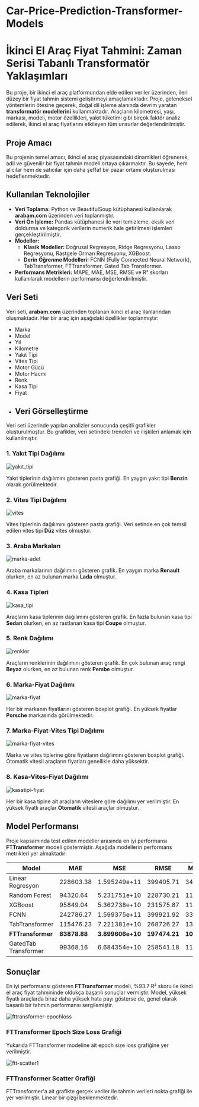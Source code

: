 # Car-Price-Prediction-Transformer-Models
# İkinci El Araç Fiyat Tahmini: Zaman Serisi Tabanlı Transformatör Yaklaşımları

Bu proje, bir ikinci el araç platformundan elde edilen veriler üzerinden, ileri düzey bir fiyat tahmin sistemi geliştirmeyi amaçlamaktadır. Proje, geleneksel yöntemlerin ötesine geçerek, doğal dil işleme alanında devrim yaratan **transformatör modellerini** kullanmaktadır. Araçların kilometresi, yaşı, markası, modeli, motor özellikleri, yakıt tüketimi gibi birçok faktör analiz edilerek, ikinci el araç fiyatlarını etkileyen tüm unsurlar değerlendirilmiştir.

## Proje Amacı

Bu projenin temel amacı, ikinci el araç piyasasındaki dinamikleri öğrenerek, adil ve güvenilir bir fiyat tahmin modeli ortaya çıkarmaktır. Bu sayede, hem alıcılar hem de satıcılar için daha şeffaf bir pazar ortamı oluşturulması hedeflenmektedir.

## Kullanılan Teknolojiler

- **Veri Toplama:** Python ve BeautifulSoup kütüphanesi kullanılarak **arabam.com** üzerinden veri toplanmıştır.
- **Veri Ön İşleme:** Pandas kütüphanesi ile veri temizleme, eksik veri doldurma ve kategorik verilerin numerik hale getirilmesi işlemleri gerçekleştirilmiştir.
- **Modeller:** 
  - **Klasik Modeller:** Doğrusal Regresyon, Ridge Regresyonu, Lasso Regresyonu, Rastgele Orman Regresyonu, XGBoost.
  - **Derin Öğrenme Modelleri:** FCNN (Fully Connected Neural Network), TabTransformer, FTTransformer, Gated Tab Transformer.
- **Performans Metrikleri:** MAPE, MAE, MSE, RMSE ve R² skorları kullanılarak modellerin performansı değerlendirilmiştir.

## Veri Seti

Veri seti, **arabam.com** üzerinden toplanan ikinci el araç ilanlarından oluşmaktadır. Her bir araç için aşağıdaki özellikler toplanmıştır:

- Marka
- Model
- Yıl
- Kilometre
- Yakıt Tipi
- Vites Tipi
- Motor Gücü
- Motor Hacmi
- Renk
- Kasa Tipi
- Fiyat
- ## Veri Görselleştirme

Veri seti üzerinde yapılan analizler sonucunda çeşitli grafikler oluşturulmuştur. Bu grafikler, veri setindeki trendleri ve ilişkileri anlamak için kullanılmıştır.

### 1. Yakıt Tipi Dağılımı

![yakıt_tipi](https://github.com/user-attachments/assets/8bc41b79-f824-4ab2-890d-cb7b4b4cf9ba)

Yakıt tiplerinin dağılımını gösteren pasta grafiği. En yaygın yakıt tipi **Benzin** olarak görülmektedir.

### 2. Vites Tipi Dağılımı
![vites](https://github.com/user-attachments/assets/99d6db14-2a7c-4def-b01a-837ac497f748)

Vites tiplerinin dağılımını gösteren pasta grafiği. Veri setinde en çok temsil edilen vites tipi **Düz** vites olmuştur.

### 3. Araba Markaları
![marka-adet](https://github.com/user-attachments/assets/ac95ad1f-8eb4-4b62-a54e-1231ea645ab6)

Araba markalarının dağılımını gösteren grafik. En yaygın marka **Renault** olurken, en az bulunan marka **Lada** olmuştur.

### 4. Kasa Tipleri
 ![kasa_tipi](https://github.com/user-attachments/assets/ad889046-2c49-42e7-ad59-11f8907540be)
 
Araçların kasa tiplerinin dağılımını gösteren grafik. En fazla bulunan kasa tipi **Sedan** olurken, en az rastlanan kasa tipi **Coupe** olmuştur.

### 5. Renk Dağılımı
![renkler](https://github.com/user-attachments/assets/a6b14180-c355-419c-b6bd-8030fbd86d85)

Araçların renklerinin dağılımını gösteren grafik. En çok bulunan araç rengi **Beyaz** olurken, en az bulunan renk **Pembe** olmuştur.


### 6. Marka-Fiyat Dağılımı
![marka-fiyat](https://github.com/user-attachments/assets/ba6ad975-df80-4d2d-b43a-d6b9463b0b31)

Her bir markanın fiyatlarını gösteren boxplot grafiği. En yüksek fiyatlar **Porsche** markasında görülmektedir.

### 7. Marka-Fiyat-Vites Tipi Dağılımı
![marka-fiyat-vites](https://github.com/user-attachments/assets/eb73e0d0-1798-4d16-b4be-96855e3c9364)

Marka ve vites tiplerine göre fiyatların dağılımını gösteren boxplot grafiği. Otomatik vitesli araçların fiyatları genellikle daha yüksektir.

### 8. Kasa-Vites-Fiyat Dağılımı
![kasatipi-fiyat](https://github.com/user-attachments/assets/443ceeb3-dad9-4ab0-9e40-46968c54e6e5)

Her bir kasa tipine ait araçların viteslere göre dağılımı yer verilmiştir. En yüksek fiyatlı araçlar **Otomatik** vitesli araçlar olmuştur.


## Model Performansı

Proje kapsamında test edilen modeller arasında en iyi performansı **FTTransformer** modeli göstermiştir. Aşağıda modellerin performans metrikleri yer almaktadır:

| Model                  | MAE       | MSE           | RMSE      | MAPE     | R²        |
|------------------------|-----------|---------------|-----------|----------|-----------|
| Linear Regresyon       | 228603.38 | 1.595249e+11  | 399405.71 | 34.64%   | 0.620508  |
| Random Forest          | 94320.64  | 5.231751e+10  | 228730.21 | 11.21%   | 0.894179  |
| XGBoost                | 95849.04  | 5.362738e+10  | 231575.87 | 11.62%   | 0.904842  |
| FCNN                   | 242786.27 | 1.599375e+11  | 399921.92 | 33.09%   | 0.627151  |
| TabTransformer         | 115476.23 | 7.221381e+10  | 268726.27 | 13.60%   | 0.882044  |
| **FTTransformer**      | **83878.88** | **3.899606e+10** | **197474.21** | **10.35%** | **0.937289** |
| GatedTab Transformer   | 99368.16  | 6.684354e+10  | 258541.18 | 11.71%   | 0.892506  |

## Sonuçlar

En iyi performansı gösteren **FTTransformer** modeli, %93.7 R² skoru ile ikinci el araç fiyat tahmininde oldukça başarılı sonuçlar vermiştir. Model, yüksek fiyatlı araçlarda biraz daha yüksek hata payı gösterse de, genel olarak başarılı bir tahmin performansı sergilemiştir.

![fttransformer-epochloss](https://github.com/user-attachments/assets/2198b484-1d57-4fc7-856d-70852dbac9f5)

### FTTransformer Epoch Size Loss Grafiği

Yukarıda FTTransformer modeline ait epoch size loss grafiğine yer verilmiştir.

![ftt-scatter1](https://github.com/user-attachments/assets/d9d85262-fc1b-477e-81fa-fb09ca5ab632)

### FTTransformer Scatter Grafiği

FTTransformer'a ait grafikte gerçek veriler ile tahmin verileri nokta grafiği ile yer verilmiştir. Linear bir çizgi beklenmektedir.



